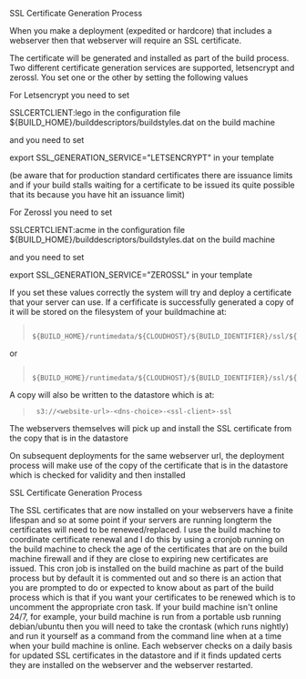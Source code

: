SSL Certificate Generation Process

When you make a deployment (expedited or hardcore) that includes a webserver then that webserver will require an SSL certificate. 

The certificate will be generated and installed as part of the build process. Two different certificate generation services are supported, letsencrypt and zerossl. You set one or the other by setting the following values

For Letsencrypt you need to set

SSLCERTCLIENT:lego in the configuration file ${BUILD_HOME}/builddescriptors/buildstyles.dat on the build machine

and you need to set

export SSL_GENERATION_SERVICE="LETSENCRYPT" in your template

(be aware that for production standard certificates there are issuance limits and if your build stalls waiting for a certificate to be issued its quite possible that its because you have hit an issuance limit)

For Zerossl you need to set

SSLCERTCLIENT:acme in the configuration file ${BUILD_HOME}/builddescriptors/buildstyles.dat on the build machine

and you need to set

export SSL_GENERATION_SERVICE="ZEROSSL" in your template

If you set these values correctly the system will try and deploy a certificate that your server can use. If a cerfificate is successfully generated a copy of it will be stored on the filesystem of your buildmachine at:

>      ${BUILD_HOME}/runtimedata/${CLOUDHOST}/${BUILD_IDENTIFIER}/ssl/${DNS_CHOICE}/lets/${WEBSITE_URL}

or 

>      ${BUILD_HOME}/runtimedata/${CLOUDHOST}/${BUILD_IDENTIFIER}/ssl/${DNS_CHOICE}/zero/${WEBSITE_URL}

A copy will also be written to the datastore which is at:

>      s3://<website-url>-<dns-choice>-<ssl-client>-ssl

The webservers themselves will pick up and install the SSL certificate from the copy that is in the datastore

On subsequent deployments for the same webserver url, the deployment process will make use of the copy of the certificate that is in the datastore which is checked for validity and then installed

SSL Certificate Generation Process

The SSL certificates that are now installed on your webservers have a finite lifespan and so at some point if your servers are running longterm the certificates will need to be renewed/replaced. I use the build machine to coordinate certificate renewal and I do this by using a cronjob running on the build machine to check the age of the certificates that are on the build machine firewall and if they are close to expiring new certificates are issued. This cron job is installed on the build machine as part of the build process but by default it is commented out and so there is an action that you are prompted to do or expected to know about as part of the build process which is that if you want your certificates to be renewed which is to uncomment the appropriate cron task. If your build machine isn't online 24/7, for example, your build machine is run from a portable usb running debian/ubuntu then you will need to take the crontask (which runs nightly) and run it yourself as a command from the command line when at a time when your build machine is online. Each webserver checks on a daily basis for updated SSL certificates in the datastore and if it finds updated certs they are installed on the webserver and the webserver restarted. 
